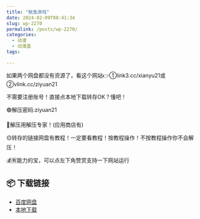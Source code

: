 ```yaml
---
title: "鱿鱼游戏"
date: 2024-02-09T08:41:34
slug: wp-2270
permalink: /posts/wp-2270/
categories:
  - 动漫
  - 动漫盖
tags:

---
```


如果两个网盘都没有资源了，看这个网站👉①link3.cc/xianyu21或②vlink.cc/ziyuan21

不需要注册账号！直接点本地下载转存OK？懂吧！

🟢解压密码:ziyuan21

🔵解压用解压专家！(应用商店有)

🟡转存的链接网盘有教程！一定要看教程！按教程操作！不按教程操作你不会解压！

💰🈶能力的宝，可以点左下角赞赏支持一下网站运行

## 📦 下载链接
- [百度网盘](https://blziyuan21.com/pay-download/2270?key=9ad4e2c41c&down_id=0)
- [本地下载](https://blziyuan21.com/pay-download/2270?key=9ad4e2c41c&down_id=1)

